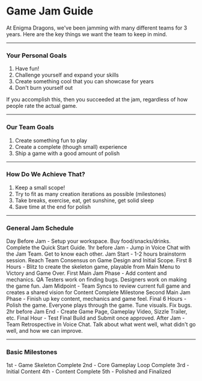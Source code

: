 # Game Jam Guide

At Enigma Dragons, we've been jamming with many different teams for 3 years. Here are the key things we want the team to keep in mind.

----

### Your Personal Goals

1. Have fun!
2. Challenge yourself and expand your skills
3. Create something cool that you can showcase for years
4. Don't burn yourself out

If you accomplish this, then you succeeded at the jam, regardless of how people rate the actual game. 

----

### Our Team Goals

1. Create something fun to play
2. Create a complete (though small) experience
3. Ship a game with a good amount of polish

----

### How Do We Achieve That?

1. Keep a small scope!
2. Try to fit as many creation iterations as possible (milestones)
3. Take breaks, exercise, eat, get sunshine, get solid sleep
4. Save time at the end for polish

----

### General Jam Schedule

Day Before Jam - Setup your workspace. Buy food/snacks/drinks. Complete the Quick Start Guide.
1hr before Jam - Jump in Voice Chat with the Jam Team. Get to know each other.
Jam Start - 1-2 hours brainstorm session. Reach Team Consensus on Game Design and Initial Scope.
First 8 Hours - Blitz to create the skeleton game, playable from Main Menu to Victory and Game Over.
First Main Jam Phase - Add content and mechanics. QA Testers work on finding bugs. Designers work on making the game fun.
Jam Midpoint - Team Syncs to review current full game and creates a shared vision for Content Complete Milestone
Second Main Jam Phase - Finish up key content, mechanics and game feel.
Final 6 Hours - Polish the game. Everyone plays through the game. Tune visuals. Fix bugs.
2hr before Jam End - Create Game Page, Gameplay Video, Sizzle Trailer, etc.
Final Hour - Test Final Build and Submit once approved.
After Jam - Team Retrospective in Voice Chat. Talk about what went well, what didn't go well, and how we can improve.

----

### Basic Milestones

1st - Game Skeleton Complete
2nd - Core Gameplay Loop Complete
3rd - Initial Content
4th - Content Complete
5th - Polished and Finalized
